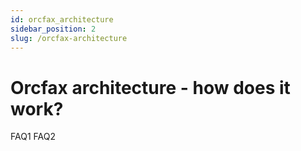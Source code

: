 ```yaml
---
id: orcfax_architecture
sidebar_position: 2
slug: /orcfax-architecture
---
```


# Orcfax architecture - how does it work?

FAQ1
FAQ2
